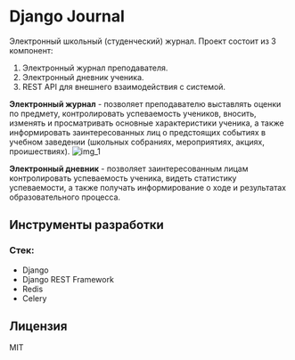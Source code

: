# Django Journal
Электронный школьный (студенческий) журнал.
Проект состоит из 3 компонент:
1. Электронный журнал преподавателя.
2. Электронный дневник ученика.
3. REST API для внешнего взаимодействия с системой.

**Электронный журнал** - позволяет преподавателю выставлять оценки по предмету, контролировать успеваемость учеников, вносить, изменять и просматривать основные характеристики ученика, а также информировать заинтересованных лиц о предстоящих событиях в учебном заведении (школьных собраниях, мероприятиях, акциях, проишествиях).
![img_1](https://user-images.githubusercontent.com/39002256/96877597-8a170300-1482-11eb-90ff-ccb114242e9f.png)

**Электронный дневник** - позволяет заинтересованным лицам контролировать успеваемость ученика, видеть статистику успеваемости, а также получать информирование о ходе и результатах образовательного процесса.

## Инструменты разработки
### Стек:
- Django
- Django REST Framework
- Redis
- Celery

## Лицензия
MIT
